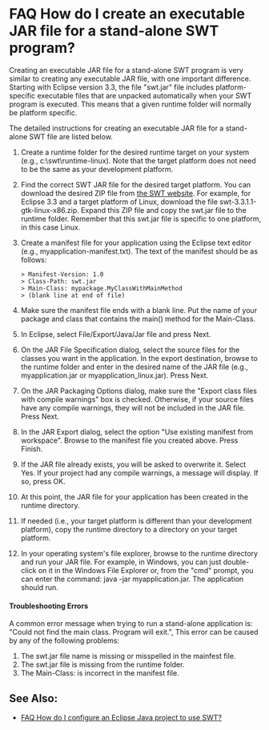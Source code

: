 

FAQ How do I create an executable JAR file for a stand-alone SWT program?
=========================================================================

Creating an executable JAR file for a stand-alone SWT program is very similar to creating any executable JAR file, with one important difference. Starting with Eclipse version 3.3, the file "swt.jar" file includes platform-specific executable files that are unpacked automatically when your SWT program is executed. This means that a given runtime folder will normally be platform specific.

The detailed instructions for creating an executable JAR file for a stand-alone SWT file are listed below.

1.  Create a runtime folder for the desired runtime target on your system (e.g., c:\\swt\\runtime-linux). Note that the target platform does not need to be the same as your development platform.
2.  Find the correct SWT JAR file for the desired target platform. You can download the desired ZIP file from [the SWT website](https://www.eclipse.org/swt/). For example, for Eclipse 3.3 and a target platform of Linux, download the file swt-3.3.1.1-gtk-linux-x86.zip. Expand this ZIP file and copy the swt.jar file to the runtime folder. Remember that this swt.jar file is specific to one platform, in this case Linux.
3.  Create a manifest file for your application using the Eclipse text editor (e.g., myapplication-manifest.txt). The text of the manifest should be as follows:
    
        > Manifest-Version: 1.0
        > Class-Path: swt.jar 
        > Main-Class: mypackage.MyClassWithMainMethod
        > (blank line at end of file)
    
4.  Make sure the manifest file ends with a blank line. Put the name of your package and class that contains the main() method for the Main-Class.
5.  In Eclipse, select File/Export/Java/Jar file and press Next.
6.  On the JAR File Specification dialog, select the source files for the classes you want in the application. In the export destination, browse to the runtime folder and enter in the desired name of the JAR file (e.g., myapplication.jar or myapplication_linux.jar). Press Next.
7.  On the JAR Packaging Options dialog, make sure the "Export class files with compile warnings" box is checked. Otherwise, if your source files have any compile warnings, they will not be included in the JAR file. Press Next.
8.  In the JAR Export dialog, select the option "Use existing manifest from workspace". Browse to the manifest file you created above. Press Finish.
9.  If the JAR file already exists, you will be asked to overwrite it. Select Yes. If your project had any compile warnings, a message will display. If so, press OK.
10.  At this point, the JAR file for your application has been created in the runtime directory.
11.  If needed (i.e., your target platform is different than your development platform), copy the runtime directory to a directory on your target platform.
12.  In your operating system's file explorer, browse to the runtime directory and run your JAR file. For example, in Windows, you can just double-click on it in the Windows File Explorer or, from the "cmd" prompt, you can enter the command: java -jar myapplication.jar. The application should run.

#### Troubleshooting Errors

A common error message when trying to run a stand-alone application is: "Could not find the main class. Program will exit.", This error can be caused by any of the following problems:

1.  The swt.jar file name is missing or misspelled in the mainfest file.
2.  The swt.jar file is missing from the runtime folder.
3.  The Main-Class: is incorrect in the manifest file.

See Also:
---------

*   [FAQ How do I configure an Eclipse Java project to use SWT?](./FAQ_How_do_I_configure_an_Eclipse_Java_project_to_use_SWT.md "FAQ How do I configure an Eclipse Java project to use SWT?")

